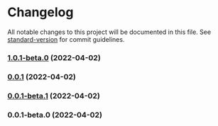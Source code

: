 # Changelog

All notable changes to this project will be documented in this file. See [standard-version](https://github.com/conventional-changelog/standard-version) for commit guidelines.

### [1.0.1-beta.0](https://github.com/roshan-labs/nuxt-icon-module/compare/v0.0.1...v1.0.1-beta.0) (2022-04-02)

### [0.0.1](https://github.com/roshan-labs/nuxt-icon-module/compare/v0.0.1-beta.1...v0.0.1) (2022-04-02)

### [0.0.1-beta.1](https://github.com/roshan-labs/nuxt-icon-module/compare/v0.0.1-beta.0...v0.0.1-beta.1) (2022-04-02)

### 0.0.1-beta.0 (2022-04-02)
